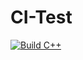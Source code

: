 # CI-Test

[![Build C++](https://github.com/prculverhouse/CI-Test/actions/workflows/main.yml/badge.svg)](https://github.com/prculverhouse/CI-Test/actions/workflows/main.yml)
